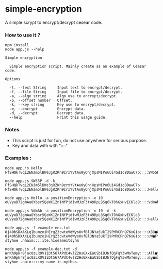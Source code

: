 # simple-encryption
A simple scrypt to encrypt/decrypt cesear code.

### How to use it ?
```
npm install
node app.js --help
```
```
Simple encryption

  Simple encryption script. Mainly create as an example of Ceasar code.

Options

  -t, --text String     Input text to encrypt/decrypt.
  -f, --file String     Input file to encrypt/decrypt.
  -a, --algo string     Algo use to encrypt/decrypt.   
  -o, --offset number   Offset.                        
  -k, --key string      Key use to encrypt/decrypt.    
  -e, --encrypt         Encrypt data.                  
  -d, --decrypt         Decrypt data.                  
  --help                Print this usage guide.
```
### Notes
- This script is just for fun, do not use anywhere for serious purpose.
- Key and data with with "::::"

### Examples :

```
node app.js Hello
FfSHQkTvqL2ENJm5lBWe3gRZKh9zrxYVtAu0yOnjXpsMIPo6Ui4Gd1c8DawC7b::::SW55P
```
```
node app.js SW55P -d -k FfSHQkTvqL2ENJm5lBWe3gRZKh9zrxYVtAu0yOnjXpsMIPo6Ui4Gd1c8DawC7b
FfSHQkTvqL2ENJm5lBWe3gRZKh9zrxYVtAu0yOnjXpsMIPo6Ui4Gd1c8DawC7b::::Hello
```

```
node app.js Hello -a positionEncryption -o 10
oUVyuD72gmAaOYbsr5QeWX1ZnINfPjdiwMJzF3t49RpLBSq6kT0hGxHvECKlc8::::VdmAb
```
```
node app.js VdmAb -a positionEncryption -o 10 -d -k oUVyuD72gmAaOYbsr5QeWX1ZnINfPjdiwMJzF3t49RpLBSq6kT0hGxHvECKlc8
oUVyuD72gmAaOYbsr5QeWX1ZnINfPjdiwMJzF3t49RpLBSq6kT0hGxHvECKlc8::::Hello
```

```
node app.js -f example-enc.txt
8j40hSDXAKLqIbumzoiHErgZ3cwteVdWysOvfBlJNYa5UkT29PMRCFnQ76xG1p::::XBB■WzbE■IYyt■YEt■ItBzFr■wz■by■
8j40hSDXAKLqIbumzoiHErgZ3cwteVdWysOvfBlJNYa5UkT29PMRCFnQ76xG1p::::uW■FYut■oy■uWw0zy■
styhoe .nhaim::::ite.hioeameitsyhm
```

```
node app.js -f example-dec.txt -d
WnKh9pkr8juc0zLROV1iDt567APdC4vlZ2HsGXxEaUSbIBJNfQgFqY3wMoTemy::::All■your■base■are■belong■to■us■
WnKh9pkr8juc0zLROV1iDt567APdC4vlZ2HsGXxEaUSbIBJNfQgFqY3wMoTemy::::my■name■is■mythos■
styhoe .naim::::my name is mythos.
```
